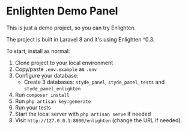 # Enlighten Demo Panel

This is just a demo project, so you can try Enlighten.

The project is built in Laravel 8 and it's using Enlighten ^0.3.

To start, install as normal:

1. Clone project to your local environment
2. Copy/paste `.env.example` as `.env`
3. Configure your database:
    * Create 3 databases: `styde_panel`, `styde_panel_tests` and `styde_panel_enlighten`
4. Run `composer install`
5. Run `php artisan key:generate`
6. Run your tests
7. Start the local server with `php artisan serve` if needed
8. Visit `http://127.0.0.1:8000/enlighten` (change the URL if needed).

